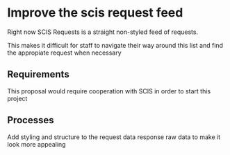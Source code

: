 # Improve the scis request feed

Right now SCIS Requests is a straight non-styled feed of requests. 

This makes it difficult for staff to navigate their way around this list and find the appropiate request when necessary

## Requirements

This proposal would require cooperation with SCIS in order to start this project

## Processes

Add styling and structure to the request data response raw data to make it look more appealing
